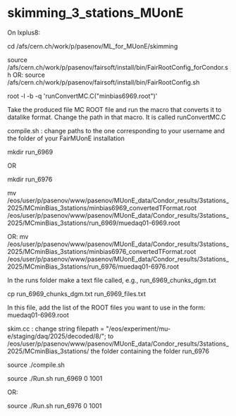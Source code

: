 # skimming_3_stations_MUonE

On lxplus8:

cd /afs/cern.ch/work/p/pasenov/ML_for_MUonE/skimming

source /afs/cern.ch/work/p/pasenov/fairsoft/install/bin/FairRootConfig_forCondor.sh
OR:
source /afs/cern.ch/work/p/pasenov/fairsoft/install/bin/FairRootConfig.sh

root -l -b -q 'runConvertMC.C("minbias6969.root")'

Take the produced file MC ROOT file and run the macro that converts it to datalike format. Change the path in that macro. It is called runConvertMC.C

compile.sh : change paths to the one corresponding to your username and the folder of your FairMUonE installation

mkdir run_6969

OR

mkdir run_6976

mv /eos/user/p/pasenov/www/pasenov/MUonE_data/Condor_results/3stations_2025/MCminBias_3stations/minbias6969_convertedTFormat.root /eos/user/p/pasenov/www/pasenov/MUonE_data/Condor_results/3stations_2025/MCminBias_3stations/run_6969/muedaq01-6969.root

OR:
mv /eos/user/p/pasenov/www/pasenov/MUonE_data/Condor_results/3stations_2025/MCminBias_3stations/minbias6976_convertedTFormat.root /eos/user/p/pasenov/www/pasenov/MUonE_data/Condor_results/3stations_2025/MCminBias_3stations/run_6976/muedaq01-6976.root

In the runs folder make a text file called, e.g., run_6969_chunks_dgm.txt

cp run_6969_chunks_dgm.txt run_6969_files.txt

In this file, add the list of the ROOT files you want to use in the form:
muedaq01-6969.root

skim.cc : change 	string filepath = "/eos/experiment/mu-e/staging/daq/2025/decoded/8/"; to /eos/user/p/pasenov/www/pasenov/MUonE_data/Condor_results/3stations_2025/MCminBias_3stations/ the folder containing the folder run_6976

source ./compile.sh

source ./Run.sh run_6969 0 1001
       
OR:

source ./Run.sh run_6976 0 1001

